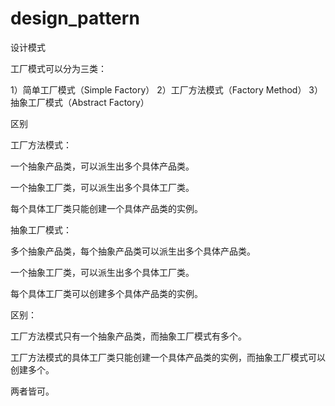 # design_pattern
设计模式

工厂模式可以分为三类： 

1）简单工厂模式（Simple Factory） 
2）工厂方法模式（Factory Method） 
3）抽象工厂模式（Abstract Factory） 

区别

工厂方法模式：

一个抽象产品类，可以派生出多个具体产品类。

一个抽象工厂类，可以派生出多个具体工厂类。

每个具体工厂类只能创建一个具体产品类的实例。

抽象工厂模式：

多个抽象产品类，每个抽象产品类可以派生出多个具体产品类。

一个抽象工厂类，可以派生出多个具体工厂类。

每个具体工厂类可以创建多个具体产品类的实例。

区别：

工厂方法模式只有一个抽象产品类，而抽象工厂模式有多个。

工厂方法模式的具体工厂类只能创建一个具体产品类的实例，而抽象工厂模式可以创建多个。

两者皆可。 
